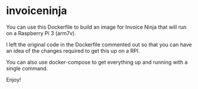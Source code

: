 # invoiceninja

You can use this Dockerfile to build an image for Invoice Ninja that will run on a Raspberry Pi 3 (arm7v). 

I left the original code in the Dockerfile commented out so that you can have an idea of the changes required to get this up on a RPI. 

You can also use docker-compose to get everything up and running with a single command. 

Enjoy!
